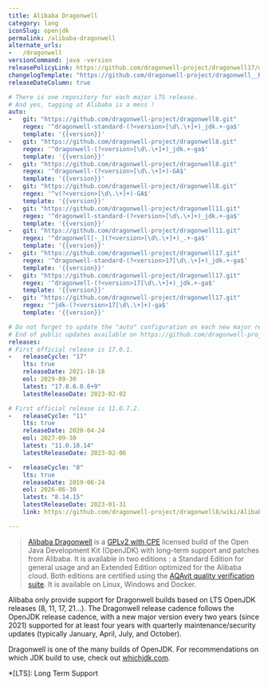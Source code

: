```yaml
---
title: Alibaba Dragonwell
category: lang
iconSlug: openjdk
permalink: /alibaba-dragonwell
alternate_urls:
-   /dragonwell
versionCommand: java -version
releasePolicyLink: https://github.com/dragonwell-project/dragonwell17/wiki/Alibaba-Dragonwell-Support
changelogTemplate: "https://github.com/dragonwell-project/dragonwell__RELEASE_CYCLE__/wiki/Alibaba-Dragonwell-__RELEASE_CYCLE__-Standard-Edition-Release-Notes"
releaseDateColumn: true

# There is one repository for each major LTS release.
# And yes, tagging at Alibaba is a mess !
auto:
-   git: "https://github.com/dragonwell-project/dragonwell8.git"
    regex: '^dragonwell-standard-(?<version>[\d\.\+]+)_jdk.+-ga$'
    template: '{{version}}'
-   git: "https://github.com/dragonwell-project/dragonwell8.git"
    regex: '^dragonwell-(?<version>[\d\.\+]+)_jdk.+-ga$'
    template: '{{version}}'
-   git: "https://github.com/dragonwell-project/dragonwell8.git"
    regex: '^dragonwell-(?<version>[\d\.\+]+)-GA$'
    template: '{{version}}'
-   git: "https://github.com/dragonwell-project/dragonwell8.git"
    regex: '^v(?<version>[\d\.\+]+)-GA$'
    template: '{{version}}'
-   git: "https://github.com/dragonwell-project/dragonwell11.git"
    regex: '^dragonwell-standard-(?<version>[\d\.\+]+)_jdk.+-ga$'
    template: '{{version}}'
-   git: "https://github.com/dragonwell-project/dragonwell11.git"
    regex: '^dragonwell[-_](?<version>[\d\.\+]+)_.+-ga$'
    template: '{{version}}'
-   git: "https://github.com/dragonwell-project/dragonwell17.git"
    regex: '^dragonwell-standard-(?<version>17[\d\.\+]+)_jdk.+-ga$'
    template: '{{version}}'
-   git: "https://github.com/dragonwell-project/dragonwell17.git"
    regex: '^dragonwell-(?<version>17[\d\.\+]+)_jdk.+-ga$'
    template: '{{version}}'
-   git: "https://github.com/dragonwell-project/dragonwell17.git"
    regex: '^jdk-(?<version>17[\d\.\+]+)-ga$'
    template: '{{version}}'

# Do not forget to update the "auto" configuration on each new major release.
# End of public updates available on https://github.com/dragonwell-project/dragonwell17/wiki/Alibaba-Dragonwell-Support
releases:
# First official release is 17.0.1.
-   releaseCycle: "17"
    lts: true
    releaseDate: 2021-10-18
    eol: 2029-09-30
    latest: "17.0.6.0.6+9"
    latestReleaseDate: 2023-02-02

# First official release is 11.0.7.2.
-   releaseCycle: "11"
    lts: true
    releaseDate: 2020-04-24
    eol: 2027-09-30
    latest: "11.0.18.14"
    latestReleaseDate: 2023-02-06

-   releaseCycle: "8"
    lts: true
    releaseDate: 2019-06-24
    eol: 2026-06-30
    latest: "8.14.15"
    latestReleaseDate: 2023-01-31
    link: https://github.com/dragonwell-project/dragonwell8/wiki/Alibaba-Dragonwell8-Standard-Edition-Release-Notes

---
```


> [Alibaba Dragonwell](https://dragonwell-jdk.io/) is a [GPLv2 with CPE](https://openjdk.java.net/legal/gplv2+ce.html)
> licensed build of the Open Java Development Kit (OpenJDK) with long-term support and patches from
> Alibaba. It is available in two editions : a Standard Edition for general usage and an Extended
> Edition optimized for the Alibaba cloud. Both editions are certified using the [AQAvit quality
> verification suite](https://adoptium.net/aqavit/). It is available on Linux, Windows and Docker.

Alibaba only provide support for Dragonwell builds based on LTS OpenJDK releases (8, 11, 17, 21...).
The Dragonwell release cadence follows the OpenJDK release cadence, with a new major version every
two years (since 2021) supported for at least four years with quarterly maintenance/security updates
(typically January, April, July, and October).

Dragonwell is one of the many builds of OpenJDK. For recommendations on which JDK build to use,
check out [whichjdk.com](https://whichjdk.com/#alibaba-dragonwell).

*[LTS]: Long Term Support
